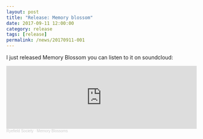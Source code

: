 ```yaml
---
layout: post
title: "Release: Memory blossom"
date: 2017-09-11 12:00:00
category: release
tags: [release]
permalink: /news/20170911-001
---
```


I just released Memory Blossom<!--more--> you can listen to it on soundcloud:



<iframe width="100%" height="166" scrolling="no" frameborder="no" allow="autoplay" src="https://w.soundcloud.com/player/?url=https%3A//api.soundcloud.com/tracks/341928165&color=%23ff5500&auto_play=false&hide_related=false&show_comments=true&show_user=true&show_reposts=false&show_teaser=true"></iframe><div style="font-size: 10px; color: #cccccc;line-break: anywhere;word-break: normal;overflow: hidden;white-space: nowrap;text-overflow: ellipsis; font-family: Interstate,Lucida Grande,Lucida Sans Unicode,Lucida Sans,Garuda,Verdana,Tahoma,sans-serif;font-weight: 100;"><a href="https://soundcloud.com/ryefield-society" title="Ryefield Society" target="_blank" style="color: #cccccc; text-decoration: none;">Ryefield Society</a> · <a href="https://soundcloud.com/ryefield-society/memory-blossoms" title="Memory Blossoms" target="_blank" style="color: #cccccc; text-decoration: none;">Memory Blossoms</a></div>